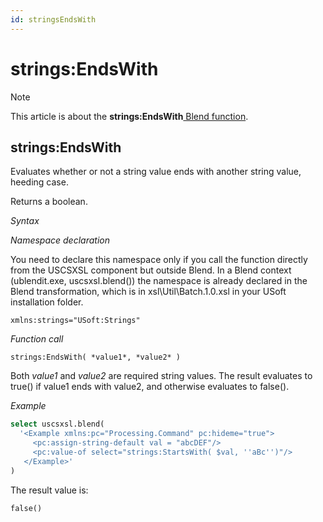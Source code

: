 ```yaml
---
id: stringsEndsWith
---
```


# strings:EndsWith



> [!NOTE]
> This article is about the **strings:EndsWith**[ Blend function](/docs/Repositories/Blend%20functions).

## **strings:EndsWith**

Evaluates whether or not a string value ends with another string value, heeding case.

Returns a boolean.

*Syntax*

*Namespace declaration*

You need to declare this namespace only if you call the function directly from the USCSXSL component but outside Blend. In a Blend context (ublendit.exe, uscsxsl.blend()) the namespace is already declared in the Blend transformation, which is in xsl\\Util\\Batch.1.0.xsl in your USoft installation folder.

```
xmlns:strings="USoft:Strings"
```

*Function call*

```
strings:EndsWith( *value1*, *value2* )
```

Both *value1* and *value2* are required string values. The result evaluates to true() if value1 ends with value2, and otherwise evaluates to false().

*Example*

```sql
select uscsxsl.blend(
  '<Example xmlns:pc="Processing.Command" pc:hideme="true">
     <pc:assign-string-default val = "abcDEF"/>
     <pc:value-of select="strings:StartsWith( $val, ''aBc'')"/>
   </Example>'
)
```

The result value is:

```
false()
```

 